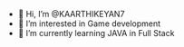- 👋 Hi, I’m @KAARTHIKEYAN7
- 👀 I’m interested in Game development
- 🌱 I’m currently learning JAVA in Full Stack
